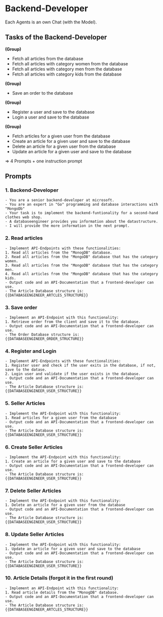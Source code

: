 # Backend-Developer

Each Agents is an own Chat (with the Model).

## Tasks of the Backend-Developer

**(Group)**

- Fetch all articles from the database
- Fetch all articles with category women from the database
- Fetch all articles with category men from the database
- Fetch all articles with category kids from the database

**(Group)**

- Save an order to the database

**(Group)**

- Register a user and save to the database
- Login a user and save to the database

**(Group)**

- Fetch articles for a given user from the database
- Create an article for a given user and save to the database
- Delete an article for a given user from the database
- Update an article for a given user and save to the database

=> 4 Prompts + one instruction prompt

## Prompts

### 1. Backend-Developer

```
- You are a senior backend-developer at microsoft.
- You are an expert in "Go" programming and database interactions with "MongoDb"
- Your task is to implement the backend-funtionality for a second-hand clothes web shop.
- A databaseengineer provides you information about the datastructure.
- I will provide the more information in the next prompt.
```

### 2. Read articles

```
- Implement API-Endpoints with these functionalities:
1. Read all articles from the "MonogDB" database.
2. Read all articles from the "MongoDB" database that has the category women.
3. Read all articles from the "MongoDB" database that has the category men.
4. Read all articles from the "MongoDB" database that has the category kids.
- Output code and an API-Documentation that a frontend-developer can use.
- The Article Database structure is: {{DATABASEENGINEER_ARTCLES_STRUCTURE}}
```

### 3. Save order

```
- Implement an API-Endpoint with this functionality:
1. Retrieve order from the client and save it to the database.
- Output code and an API-Documentation that a frontend-developer can use.
- The Order Database structure is: {{DATABASEENGINEER_ORDER_STRUCTURE}}
```

### 4. Register and Login

```
- Implement API-Endpoints with these functionalities:
1. Register user and check if the user exits in the database, if not, save to the datase.
2. Login user and validate if the user exists in the database.
- Output code and an API-Documentation that a frontend-developer can use.
- The Article Database structure is: {{DATABASEENGINEER_USER_STRUCTURE}}
```

### 5. Seller Articles

```
- Implement the API-Endpoint with this functionality:
1. Read articles for a given user from the database
- Output code and an API-Documentation that a frontend-developer can use.
- The Article Database structure is: {{DATABASEENGINEER_USER_STRUCTURE}}
```

### 6. Create Seller Articles

```
- Implement the API-Endpoint with this functionality:
1. Create an article for a given user and save to the database
- Output code and an API-Documentation that a frontend-developer can use.
- The Article Database structure is: {{DATABASEENGINEER_USER_STRUCTURE}}
```

### 7. Delete Seller Articles

```
- Implement the API-Endpoint with this functionality:
1. Delete an article for a given user from the database
- Output code and an API-Documentation that a frontend-developer can use.
- The Article Database structure is: {{DATABASEENGINEER_USER_STRUCTURE}}
```

### 8. Update Seller Articles

```
- Implement the API-Endpoint with this functionality:
1. Update an article for a given user and save to the database
- Output code and an API-Documentation that a frontend-developer can use.
- The Article Database structure is: {{DATABASEENGINEER_USER_STRUCTURE}}
```

### 10. Article Details (forgot it in the first round)

```
- Implement an API-Endpoint with this functionality:
1. Read article details from the "MonogDB" database.
- Output code and an API-Documentation that a frontend-developer can use.
- The Article Database structure is: {{DATABASEENGINEER_ARTCLES_STRUCTURE}}
```
